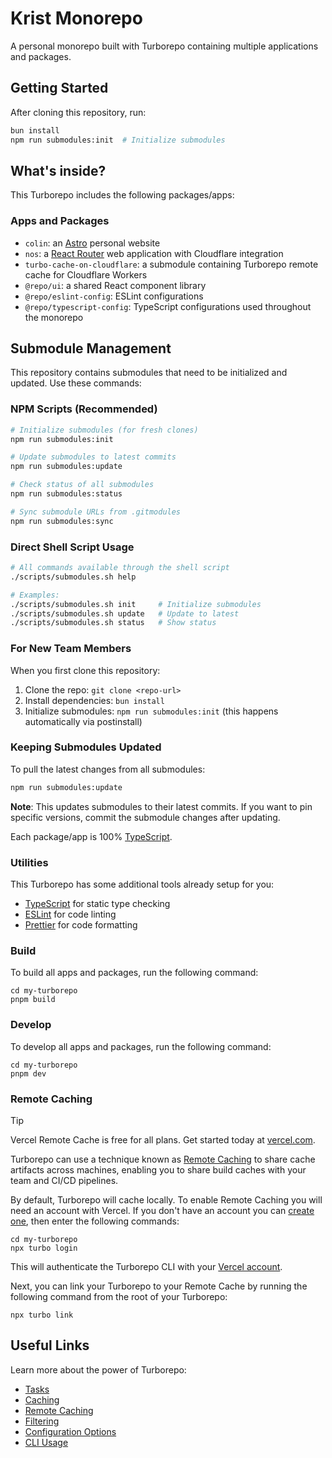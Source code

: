 # Krist Monorepo

A personal monorepo built with Turborepo containing multiple applications and packages.

## Getting Started

After cloning this repository, run:

```sh
bun install
npm run submodules:init  # Initialize submodules
```

## What's inside?

This Turborepo includes the following packages/apps:

### Apps and Packages

- `colin`: an [Astro](https://astro.build/) personal website
- `nos`: a [React Router](https://reactrouter.com/) web application with Cloudflare integration
- `turbo-cache-on-cloudflare`: a submodule containing Turborepo remote cache for Cloudflare Workers
- `@repo/ui`: a shared React component library
- `@repo/eslint-config`: ESLint configurations
- `@repo/typescript-config`: TypeScript configurations used throughout the monorepo

## Submodule Management

This repository contains submodules that need to be initialized and updated. Use these commands:

### NPM Scripts (Recommended)

```sh
# Initialize submodules (for fresh clones)
npm run submodules:init

# Update submodules to latest commits
npm run submodules:update

# Check status of all submodules
npm run submodules:status

# Sync submodule URLs from .gitmodules
npm run submodules:sync
```

### Direct Shell Script Usage

```sh
# All commands available through the shell script
./scripts/submodules.sh help

# Examples:
./scripts/submodules.sh init     # Initialize submodules
./scripts/submodules.sh update   # Update to latest
./scripts/submodules.sh status   # Show status
```

### For New Team Members

When you first clone this repository:

1. Clone the repo: `git clone <repo-url>`
2. Install dependencies: `bun install`
3. Initialize submodules: `npm run submodules:init` (this happens automatically via postinstall)

### Keeping Submodules Updated

To pull the latest changes from all submodules:

```sh
npm run submodules:update
```

**Note**: This updates submodules to their latest commits. If you want to pin specific versions, commit the submodule changes after updating.

Each package/app is 100% [TypeScript](https://www.typescriptlang.org/).

### Utilities

This Turborepo has some additional tools already setup for you:

- [TypeScript](https://www.typescriptlang.org/) for static type checking
- [ESLint](https://eslint.org/) for code linting
- [Prettier](https://prettier.io) for code formatting

### Build

To build all apps and packages, run the following command:

```
cd my-turborepo
pnpm build
```

### Develop

To develop all apps and packages, run the following command:

```
cd my-turborepo
pnpm dev
```

### Remote Caching

> [!TIP]
> Vercel Remote Cache is free for all plans. Get started today at [vercel.com](https://vercel.com/signup?/signup?utm_source=remote-cache-sdk&utm_campaign=free_remote_cache).

Turborepo can use a technique known as [Remote Caching](https://turbo.build/repo/docs/core-concepts/remote-caching) to share cache artifacts across machines, enabling you to share build caches with your team and CI/CD pipelines.

By default, Turborepo will cache locally. To enable Remote Caching you will need an account with Vercel. If you don't have an account you can [create one](https://vercel.com/signup?utm_source=turborepo-examples), then enter the following commands:

```
cd my-turborepo
npx turbo login
```

This will authenticate the Turborepo CLI with your [Vercel account](https://vercel.com/docs/concepts/personal-accounts/overview).

Next, you can link your Turborepo to your Remote Cache by running the following command from the root of your Turborepo:

```
npx turbo link
```

## Useful Links

Learn more about the power of Turborepo:

- [Tasks](https://turbo.build/repo/docs/core-concepts/monorepos/running-tasks)
- [Caching](https://turbo.build/repo/docs/core-concepts/caching)
- [Remote Caching](https://turbo.build/repo/docs/core-concepts/remote-caching)
- [Filtering](https://turbo.build/repo/docs/core-concepts/monorepos/filtering)
- [Configuration Options](https://turbo.build/repo/docs/reference/configuration)
- [CLI Usage](https://turbo.build/repo/docs/reference/command-line-reference)
